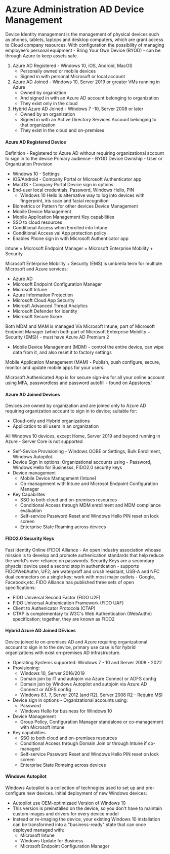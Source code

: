 # Azure Administration AD Device Management


Device Identity management is the management of physical devices such as phones, tablets, laptops and desktop computers, which are grant access to Cloud company resources. With configuration the possibility of managing employee's personal equipment - Bring Your Own Device (BYOD) - can be through Azure to keep assets safe.

1. Azure AD Registered - Windows 10, iOS, Android, MacOS
	- Personally owned or mobile devices
	- Signed in with personal Microsoft or local account
2. Azure AD Joined - Windows 10, Server 2019 or greater VMs running in Azure
	- Owned by organiztion
	- And signed in with an Azure AD account belonging to organization
	- They exist only in the cloud
3.  Hybrid Azure AD Joined - Windows 7 -10, Server 2008 or later
	- Owned by an organization
	- Signed in with an Active Directory Services Account belonging to that organization
	- They exist in the cloud and on-premises

#### Azure AD Registered Device

Definition - Registered to Azure AD without requiring organizational account to sign in to the device
Primary audience - BYOD
Device Ownship - User or Organization
Provision 
- Windows 10 - Settings
- iOS/Android - Company Portal or Microsoft Authenticator app
- MacOS - Company Portal
Device sign in options
- End-user local credentials, Password, Windows Hello, PIN
	- Windows 10 Hello is alternative way to log into devices with fingerprint, iris scan and facial recognition
- Biometrics or Pattern for other devices
Device Management
- Mobile Device Management
- Mobile Application Management
Key capabilities
- SSO to cloud resources
- Conditional Access when Enrolled into Intune
- Conditional Access vai App protection policy
- Enables Phone sign in with Microsoft Authenticator app

Intune = Microsoft Endpoint Manager = Microsoft Enterprise Mobility + Security 

Microsoft Enterprise Mobility + Security (EMS) is umbrella term for multiple Microsoft and Azure services:
- Azure AD
- Microsoft Endpoint Configuration Manager
- Microsoft Intune 
- Azure Information Protection
- Microsoft Cloud App Security 
- Microsft Advanced Threat Analytics
- Microsoft Defender for Identity 
- Microsoft Secure Score


Both MDM and MAM is managed Via Microsoft Intune, part of Microsoft Endpoint Manager (which both part of Microsoft Enterprise Mobility + Security (EMS)) - must have Azure AD Premium 2
- Mobile Device Management (MDM) - control the entire device, can wipe data from it, and also reset it to factory  settings

Mobile Application Management (MAM) - Publish, push configure, secure, monitor and update mobile apps for your users.

Microsoft Authenicated App is for secure sign-ins for all your online account using MFA, passwordless and password autofill - found on Appstores.'

#### Azure AD Joined Devices

Devices are owned by organization and are joined only to Azure AD requiring organization account to sign in to device; suitable for:
- Cloud-only and Hybrid organizations
- Application to all users in an organization

All Windows 10 devices, except Home, Server 2019 and beyond running in Azure - Server Core is not supported
- Self-Sevice Provisioning  - Windows OOBE or Settings, Bulk Enrollment, Windows Autopilot.
- Device Sign in options: Organizational accounts using - Password, Windows Hello for Businesss, FIDO2.0 security keys
- Device management 
	- Mobile Device Management (Intune)
	- Co-management with Intune and Microsot Endpoint Configuration Manager
- Key Capabilites
	- SSO to both cloud and on-premises resources
	- Conditional Access through MDM enrollment and MDM compliance evaluation
	- Self-service Password Reset and Windows Hello PIN reset on lock screen
	- Enterprise State Roaming across devices

#### FIDO2.0 Security Keys

Fast Identity Online (FIDO) Alliance - An open industry association whoase mission is to develop and promote authenication standards  that help reduce the world's over-reliance on passwords. Security Keys are a secondary physcial device used a second stop in authentication - supports FIDO/WebAuthn, UF2; are waterproff and crush resistant, USB-A and NFC dual connectors on a single key; work with most major outlets - Google, Facebook,etc. FIDO Alliance has published three sets of open specifications:
- FIDO Universal Second Factor (FIDO U2F)
- FIDO Universal Authenication Framework (FIDO UAF)
- Client to Authenicator Protocola (CTAP)
- CTAP is complementary to W3C's Web Authentication (WebAuthn) specification; together, they are known as FIDO2

#### Hybrid Azure AD Joined DEvices

Device joined to on-premises AD and Azure requiring organizational account to sign in to the device, primary use case is for hybrid organizations with exist on-premises AD infrastructure. 
- Operating Systems supported: Windows 7 - 10 and Server 2008 - 2022
- Provisioning:
	- Windows 10, Server 2016/2019
	- Domain join by IT and autojoin via Azure Connect or ADFS config
	- Domain join by Windows Autopilot and autojoin via Azure AD Connect or ADFS config
	- Windows 8.1, 7, Server 2012 (and R2),  Server 2008 R2 - Require MSI
- Device sign in options - Organizational accounts using:
	- Password 
	- Windows Hello for business for Windows 10
- Device Management 
	- Group Policy, Configuration Manager standalone or co-management with Microsoft Intune
- Key capabilities
	- SSO to both cloud and on-premises resources
	- Conditional Access through Domain Join or through Intune if co-managed
	- Self-service Password Reset and Windows Hello PIN reset on lock screen
	- Enterprise State Romaing across devices


#### Windows Autopilot

Windows Autopilot is a collection of technogies used to set up and pre-configure new devices. Initial deployment of new Windows devices:
- Autopilot use OEM-optimizaed Version of Windows 10
- This version is preinstalled on the device, so you don't have to maintain custom images and drivers for every device model
- Instead or re-imaging the device, your existing Windows 10 installation can be transformed into a "business-ready" state that can once deployed managed with:
	- Microsoft Intune
	- Windows Update for Business
	- Microsoft Endpoint Configuration Manager
